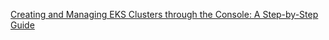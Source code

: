 [Creating and Managing EKS Clusters through the Console: A Step-by-Step Guide](https://github.com/kodekloudhub/certified-kubernetes-administrator-course/tree/master/managed-clusters/eks/console)
 
